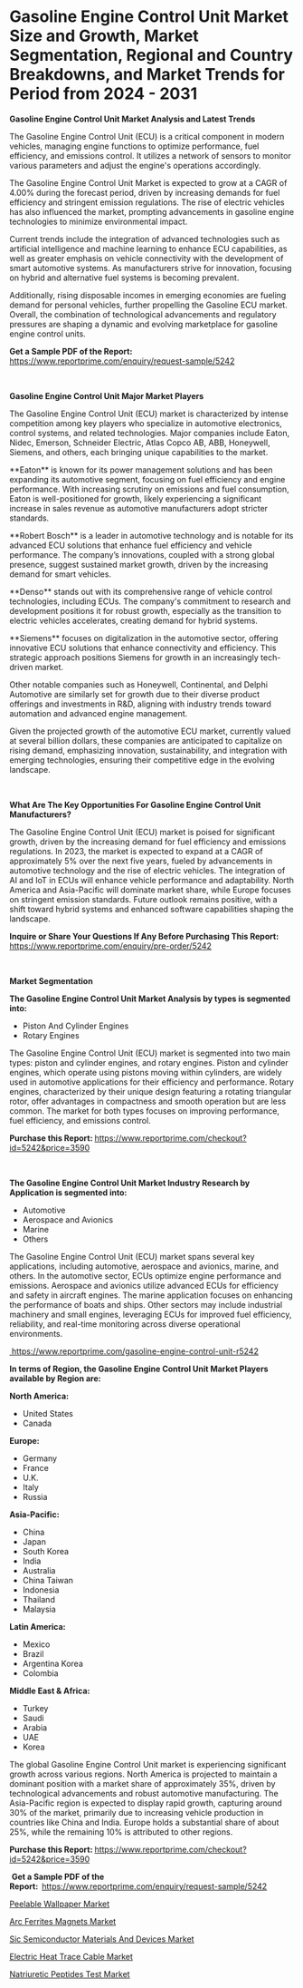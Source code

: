 <p><h1>Gasoline Engine Control Unit Market Size and Growth, Market Segmentation, Regional and Country Breakdowns, and Market Trends for Period from 2024 -  2031</h1></p><p><strong>Gasoline Engine Control Unit Market Analysis and Latest Trends</strong></p>
<p><p>The Gasoline Engine Control Unit (ECU) is a critical component in modern vehicles, managing engine functions to optimize performance, fuel efficiency, and emissions control. It utilizes a network of sensors to monitor various parameters and adjust the engine's operations accordingly. </p><p>The Gasoline Engine Control Unit Market is expected to grow at a CAGR of 4.00% during the forecast period, driven by increasing demands for fuel efficiency and stringent emission regulations. The rise of electric vehicles has also influenced the market, prompting advancements in gasoline engine technologies to minimize environmental impact. </p><p>Current trends include the integration of advanced technologies such as artificial intelligence and machine learning to enhance ECU capabilities, as well as greater emphasis on vehicle connectivity with the development of smart automotive systems. As manufacturers strive for innovation, focusing on hybrid and alternative fuel systems is becoming prevalent. </p><p>Additionally, rising disposable incomes in emerging economies are fueling demand for personal vehicles, further propelling the Gasoline ECU market. Overall, the combination of technological advancements and regulatory pressures are shaping a dynamic and evolving marketplace for gasoline engine control units.</p></p>
<p><strong>Get a Sample PDF of the Report:&nbsp;</strong> <a href="https://www.reportprime.com/enquiry/request-sample/5242">https://www.reportprime.com/enquiry/request-sample/5242</a></p>
<p>&nbsp;</p>
<p><strong>Gasoline Engine Control Unit Major Market Players</strong></p>
<p><p>The Gasoline Engine Control Unit (ECU) market is characterized by intense competition among key players who specialize in automotive electronics, control systems, and related technologies. Major companies include Eaton, Nidec, Emerson, Schneider Electric, Atlas Copco AB, ABB, Honeywell, Siemens, and others, each bringing unique capabilities to the market.</p><p>**Eaton** is known for its power management solutions and has been expanding its automotive segment, focusing on fuel efficiency and engine performance. With increasing scrutiny on emissions and fuel consumption, Eaton is well-positioned for growth, likely experiencing a significant increase in sales revenue as automotive manufacturers adopt stricter standards.</p><p>**Robert Bosch** is a leader in automotive technology and is notable for its advanced ECU solutions that enhance fuel efficiency and vehicle performance. The company’s innovations, coupled with a strong global presence, suggest sustained market growth, driven by the increasing demand for smart vehicles.</p><p>**Denso** stands out with its comprehensive range of vehicle control technologies, including ECUs. The company's commitment to research and development positions it for robust growth, especially as the transition to electric vehicles accelerates, creating demand for hybrid systems.</p><p>**Siemens** focuses on digitalization in the automotive sector, offering innovative ECU solutions that enhance connectivity and efficiency. This strategic approach positions Siemens for growth in an increasingly tech-driven market.</p><p>Other notable companies such as Honeywell, Continental, and Delphi Automotive are similarly set for growth due to their diverse product offerings and investments in R&D, aligning with industry trends toward automation and advanced engine management.</p><p>Given the projected growth of the automotive ECU market, currently valued at several billion dollars, these companies are anticipated to capitalize on rising demand, emphasizing innovation, sustainability, and integration with emerging technologies, ensuring their competitive edge in the evolving landscape.</p></p>
<p>&nbsp;</p>
<p><strong>What Are The Key Opportunities For Gasoline Engine Control Unit Manufacturers?</strong></p>
<p><p>The Gasoline Engine Control Unit (ECU) market is poised for significant growth, driven by the increasing demand for fuel efficiency and emissions regulations. In 2023, the market is expected to expand at a CAGR of approximately 5% over the next five years, fueled by advancements in automotive technology and the rise of electric vehicles. The integration of AI and IoT in ECUs will enhance vehicle performance and adaptability. North America and Asia-Pacific will dominate market share, while Europe focuses on stringent emission standards. Future outlook remains positive, with a shift toward hybrid systems and enhanced software capabilities shaping the landscape.</p></p>
<p><strong>Inquire or Share Your Questions If Any Before Purchasing This Report:</strong> <a href="https://www.reportprime.com/enquiry/pre-order/5242">https://www.reportprime.com/enquiry/pre-order/5242</a></p>
<p>&nbsp;</p>
<p><strong>Market Segmentation</strong></p>
<p><strong>The Gasoline Engine Control Unit Market Analysis by types is segmented into:</strong></p>
<p><ul><li>Piston And Cylinder Engines</li><li>Rotary Engines</li></ul></p>
<p><p>The Gasoline Engine Control Unit (ECU) market is segmented into two main types: piston and cylinder engines, and rotary engines. Piston and cylinder engines, which operate using pistons moving within cylinders, are widely used in automotive applications for their efficiency and performance. Rotary engines, characterized by their unique design featuring a rotating triangular rotor, offer advantages in compactness and smooth operation but are less common. The market for both types focuses on improving performance, fuel efficiency, and emissions control.</p></p>
<p><strong>Purchase this Report:&nbsp;</strong><a href="https://www.reportprime.com/checkout?id=5242&price=3590">https://www.reportprime.com/checkout?id=5242&price=3590</a></p>
<p>&nbsp;</p>
<p><strong>The Gasoline Engine Control Unit Market Industry Research by Application is segmented into:</strong></p>
<p><ul><li>Automotive</li><li>Aerospace and Avionics</li><li>Marine</li><li>Others</li></ul></p>
<p><p>The Gasoline Engine Control Unit (ECU) market spans several key applications, including automotive, aerospace and avionics, marine, and others. In the automotive sector, ECUs optimize engine performance and emissions. Aerospace and avionics utilize advanced ECUs for efficiency and safety in aircraft engines. The marine application focuses on enhancing the performance of boats and ships. Other sectors may include industrial machinery and small engines, leveraging ECUs for improved fuel efficiency, reliability, and real-time monitoring across diverse operational environments.</p></p>
<p><a href="https://www.reportprime.com/gasoline-engine-control-unit-r5242">&nbsp;https://www.reportprime.com/gasoline-engine-control-unit-r5242</a></p>
<p><strong>In terms of Region, the Gasoline Engine Control Unit Market Players available by Region are:</strong></p>
<p>
    <p> <strong> North America: </strong>
        <ul>
            <li>United States</li>
            <li>Canada</li>
        </ul>
        </p> 
    <p> <strong> Europe: </strong>
        <ul>
            <li>Germany</li>
            <li>France</li>
            <li>U.K.</li>
            <li>Italy</li>
            <li>Russia</li>
        </ul>
        </p> 
    <p> <strong> Asia-Pacific: </strong>
        <ul>
            <li>China</li>
            <li>Japan</li>
            <li>South Korea</li>
            <li>India</li>
            <li>Australia</li>
            <li>China Taiwan</li>
            <li>Indonesia</li>
            <li>Thailand</li>
            <li>Malaysia</li>
        </ul>
        </p> 
    <p> <strong> Latin America: </strong>
        <ul>
            <li>Mexico</li>
            <li>Brazil</li>
            <li>Argentina Korea</li>
            <li>Colombia</li>
        </ul>
        </p> 
    <p> <strong> Middle East & Africa: </strong>
        <ul>
            <li>Turkey</li>
            <li>Saudi</li>
            <li>Arabia</li>
            <li>UAE</li>
            <li>Korea</li>
        </ul>
    </p>
    </p>
<p><p>The global Gasoline Engine Control Unit market is experiencing significant growth across various regions. North America is projected to maintain a dominant position with a market share of approximately 35%, driven by technological advancements and robust automotive manufacturing. The Asia-Pacific region is expected to display rapid growth, capturing around 30% of the market, primarily due to increasing vehicle production in countries like China and India. Europe holds a substantial share of about 25%, while the remaining 10% is attributed to other regions.</p></p>
<p><strong>Purchase this Report: </strong><a href="https://www.reportprime.com/checkout?id=5242&price=3590">https://www.reportprime.com/checkout?id=5242&price=3590</a></p>
<p>&nbsp;<strong>Get a Sample PDF of the Report:&nbsp;&nbsp;</strong><a href="https://www.reportprime.com/enquiry/request-sample/5242">https://www.reportprime.com/enquiry/request-sample/5242</a></p>
<p><strong></strong></p>
<p><p><a href="https://www.linkedin.com/pulse/global-peelable-wallpaper-market-analysis-trends-forecasts-30vzf?trackingId=P4%2BoQ8YNQDieABXfFe5K9A%3D%3D">Peelable Wallpaper Market</a></p><p><a href="https://issuu.com/reportprime-2/docs/arc-ferrites-magnets-market-size-20_0e65d8be153f20">Arc Ferrites Magnets Market</a></p><p><a href="https://github.com/CliffMedina6/Market-Research-Report-List-6/blob/main/sic-semiconductor-materials-and-devices-market.md">Sic Semiconductor Materials And Devices Market</a></p><p><a href="https://issuu.com/reportprime-2/docs/electric-heat-trace-cable-market-si_5b76f12eeac464">Electric Heat Trace Cable Market</a></p><p><a href="https://www.linkedin.com/pulse/global-natriuretic-peptides-test-market-size-trends-analysis-regional-g4qzc?trackingId=LjD6iipDStm3f9ISqO27Nw%3D%3D">Natriuretic Peptides Test Market</a></p></p>